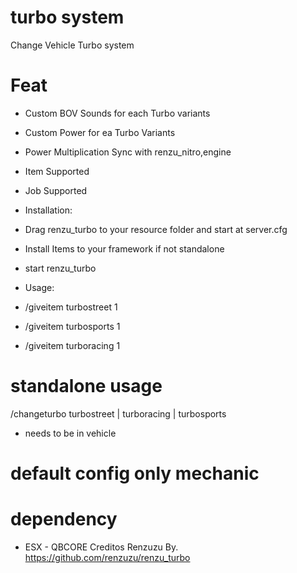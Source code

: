 # turbo system
Change Vehicle Turbo system

# Feat
- Custom BOV Sounds for each Turbo variants
- Custom Power for ea Turbo Variants
- Power Multiplication Sync with renzu_nitro,engine
- Item Supported
- Job Supported


- Installation:
- Drag renzu_turbo to your resource folder and start at server.cfg
- Install Items to your framework if not standalone
- start renzu_turbo
- Usage: 
- /giveitem turbostreet 1
- /giveitem turbosports 1
- /giveitem turboracing 1

# standalone usage
/changeturbo turbostreet | turboracing | turbosports
- needs to be in vehicle

# default config only mechanic

# dependency 
- ESX - QBCORE
Creditos Renzuzu By.
https://github.com/renzuzu/renzu_turbo

